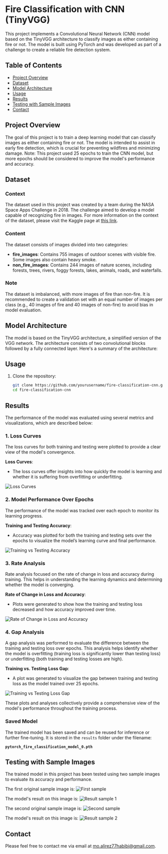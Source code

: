 # Fire Classification with CNN (TinyVGG)

This project implements a Convolutional Neural Network (CNN) model based on the TinyVGG architecture to classify images as either containing fire or not. The model is built using PyTorch and was developed as part of a challenge to create a reliable fire detection system.

## Table of Contents
- [Project Overview](#project-overview)
- [Dataset](#dataset)
- [Model Architecture](#model-architecture)
- [Usage](#usage)
- [Results](#results)
- [Testing with Sample Images](#testing-with-sample-images)
- [Contact](#contact)

## Project Overview
The goal of this project is to train a deep learning model that can classify images as either containing fire or not. The model is intended to assist in early fire detection, which is crucial for preventing wildfires and minimizing damage. Note: This project used 25 epochs to train the CNN model, but more epochs should be considered to improve the model's performance and accuracy.

## Dataset
### Context
The dataset used in this project was created by a team during the NASA Space Apps Challenge in 2018. The challenge aimed to develop a model capable of recognizing fire in images. For more information on the context of the dataset, please visit the Kaggle page at [this link](https://www.kaggle.com/datasets/phylake1337/fire-dataset).

### Content
The dataset consists of images divided into two categories:
- **fire_images**: Contains 755 images of outdoor scenes with visible fire. Some images also contain heavy smoke.
- **non_fire_images**: Contains 244 images of nature scenes, including forests, trees, rivers, foggy forests, lakes, animals, roads, and waterfalls.

### Note
The dataset is imbalanced, with more images of fire than non-fire. It is recommended to create a validation set with an equal number of images per class (e.g., 40 images of fire and 40 images of non-fire) to avoid bias in model evaluation.

## Model Architecture
The model is based on the TinyVGG architecture, a simplified version of the VGG network. The architecture consists of two convolutional blocks followed by a fully connected layer. Here's a summary of the architecture:

## Usage

1. Clone the repository:
   ```bash
   git clone https://github.com/yourusername/fire-classification-cnn.git
   cd fire-classification-cnn
   ```
## Results
The performance of the model was evaluated using several metrics and visualizations, which are described below:

### 1. Loss Curves
The loss curves for both training and testing were plotted to provide a clear view of the model's convergence.

**Loss Curves**:
- The loss curves offer insights into how quickly the model is learning and whether it is suffering from overfitting or underfitting.

![Loss Curves](results/Plot%20the%20loss%20curves.png)

### 2. Model Performance Over Epochs
The performance of the model was tracked over each epoch to monitor its learning progress.

**Training and Testing Accuracy**:
- Accuracy was plotted for both the training and testing sets over the epochs to visualize the model’s learning curve and final performance.

![Training vs Testing Accuracy](results/Model%20Performance%20Over%20Epochs.png)

### 3. Rate Analysis
Rate analysis focused on the rate of change in loss and accuracy during training. This helps in understanding the learning dynamics and determining whether the model is converging.

**Rate of Change in Loss and Accuracy**:
- Plots were generated to show how the training and testing loss decreased and how accuracy improved over time.

![Rate of Change in Loss and Accuracy](results/Rate%20Analysis.png)

### 4. Gap Analysis
A gap analysis was performed to evaluate the difference between the training and testing loss over epochs. This analysis helps identify whether the model is overfitting (training loss is significantly lower than testing loss) or underfitting (both training and testing losses are high).

**Training vs. Testing Loss Gap**:
- A plot was generated to visualize the gap between training and testing loss as the model trained over 25 epochs.

![Training vs Testing Loss Gap](results/Gap%20Analysis.png)

These plots and analyses collectively provide a comprehensive view of the model's performance throughout the training process.

### Saved Model

The trained model has been saved and can be reused for inference or further fine-tuning. It is stored in the `results` folder under the filename:

**`pytorch_fire_classification_model_0.pth`**

## Testing with Sample Images

The trained model in this project has been tested using two sample images to evaluate its accuracy and performance.

The first original sample image is:
![First sample](Image%20%1.png)

The model's result on this image is:
![Result sample 1](result-sample1.png)

The second original sample image is:
![Second sample](Image%20%2.png)

The model's result on this image is:
![Result sample 2](result-sample2.png)

## Contact

Please feel free to contact me via email at mo.alirez77habibi@gmail.com.
